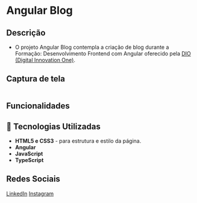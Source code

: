 # Angular Blog

## Descrição

* O projeto Angular Blog contempla a criação de blog durante a Formação: Desenvolvimento Frontend com Angular oferecido pela [DIO (Digital Innovation One)](https://web.dio.me/track/7a55c727-bb2a-42a7-831b-6c38b4e83868).


## Captura de tela
<img src="">

## Funcionalidades


## 🚀 Tecnologias Utilizadas

* **HTML5 e CSS3** - para estrutura e estilo da página.
* **Angular**
* **JavaScript**
* **TypeScript**

## Redes Sociais
[LinkedIn](//https://www.linkedin.com/in/francisco-de-oliveira-75353069/)
[Instagram](//https://www.instagram.com/francisco.r.oliveira/)
